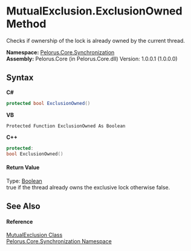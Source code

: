 # MutualExclusion.ExclusionOwned Method 
 

Checks if ownership of the lock is already owned by the current thread.

**Namespace:**&nbsp;<a href="3DF715C2">Pelorus.Core.Synchronization</a><br />**Assembly:**&nbsp;Pelorus.Core (in Pelorus.Core.dll) Version: 1.0.0.1 (1.0.0.0)

## Syntax

**C#**<br />
``` C#
protected bool ExclusionOwned()
```

**VB**<br />
``` VB
Protected Function ExclusionOwned As Boolean
```

**C++**<br />
``` C++
protected:
bool ExclusionOwned()
```


#### Return Value
Type: <a href="http://msdn2.microsoft.com/en-us/library/a28wyd50" target="_blank">Boolean</a><br />true if the thread already owns the exclusive lock otherwise false.

## See Also


#### Reference
<a href="516E972A">MutualExclusion Class</a><br /><a href="3DF715C2">Pelorus.Core.Synchronization Namespace</a><br />